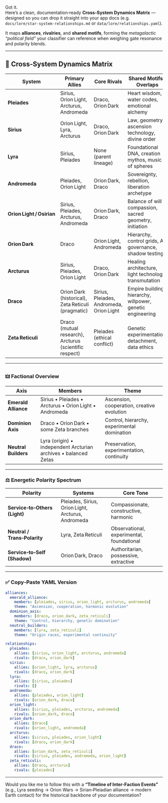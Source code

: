 Got it.  
Here’s a clean, documentation‑ready **Cross‑System Dynamics Matrix** — designed so you can drop it straight into your app docs (e.g. `docs/lore/star-system-relationships.md` or `data/lore/relationships.yaml`).

It maps **alliances**, **rivalries**, and **shared motifs**, forming the _metagalactic “political field”_ your classifier can reference when weighing gate resonance and polarity blends.

---

## 🌌 **Cross‑System Dynamics Matrix**

|System|Primary Allies|Core Rivals|Shared Motifs / Overlaps|
|---|---|---|---|
|**Pleiades**|Sirius, Orion Light, Arcturus, Andromeda|Draco, Orion Dark|Heart wisdom, water codes, emotional alchemy|
|**Sirius**|Orion Light, Lyra, Arcturus|Draco, Orion Dark|Law, geometry, ascension technology, divine order|
|**Lyra**|Sirius, Pleiades|None (parent lineage)|Foundational DNA, creation mythos, music of spheres|
|**Andromeda**|Pleiades, Orion Light|Orion Dark, Draco|Sovereignty, rebellion, liberation archetype|
|**Orion Light / Osirian**|Sirius, Pleiades, Arcturus, Andromeda|Orion Dark, Draco|Balance of will & compassion, sacred geometry, initiation|
|**Orion Dark**|Draco|Orion Light, Andromeda|Hierarchy, control grids, AI governance, shadow testing|
|**Arcturus**|Sirius, Pleiades, Orion Light|Draco, Orion Dark|Healing architecture, light technology, transmutation|
|**Draco**|Orion Dark (historical), Zeta Reticuli (pragmatic)|Sirius, Pleiades, Andromeda, Orion Light|Empire building, hierarchy, willpower, genetic engineering|
|**Zeta Reticuli**|Draco (mutual research), Arcturus (scientific respect)|Pleiades (ethical conflict)|Genetic experimentation, detachment, data ethics|

---

### 🜲 **Factional Overview**

|Axis|Members|Theme|
|---|---|---|
|**Emerald Alliance**|Sirius • Pleiades • Arcturus • Orion Light • Andromeda|Ascension, cooperation, creative evolution|
|**Dominion Axis**|Draco • Orion Dark • some Zeta branches|Control, hierarchy, experimental domination|
|**Neutral Builders**|Lyra (origin) • independent Arcturian archives • balanced Zetas|Preservation, experimentation, continuity|

---

### ⚖️ **Energetic Polarity Spectrum**

|Polarity|Systems|Core Tone|
|---|---|---|
|**Service‑to‑Others (Light)**|Pleiades, Sirius, Orion Light, Arcturus, Andromeda|Compassionate, constructive, harmonic|
|**Neutral / Trans‑Polarity**|Lyra, Zeta Reticuli|Observational, experimental, foundational|
|**Service‑to‑Self (Shadow)**|Orion Dark, Draco|Authoritarian, possessive, extractive|

---

### ✅ **Copy‑Paste YAML Version**

```yaml
alliances:
  emerald_alliance:
    members: [pleiades, sirius, orion_light, arcturus, andromeda]
    theme: "Ascension, cooperation, harmonic evolution"
  dominion_axis:
    members: [draco, orion_dark, zeta_reticuli]
    theme: "Control, hierarchy, genetic domination"
  neutral_builders:
    members: [lyra, zeta_reticuli]
    theme: "Origin races, experimental continuity"

relationships:
  pleiades:
    allies: [sirius, orion_light, arcturus, andromeda]
    rivals: [draco, orion_dark]
  sirius:
    allies: [orion_light, lyra, arcturus]
    rivals: [draco, orion_dark]
  lyra:
    allies: [sirius, pleiades]
    rivals: []
  andromeda:
    allies: [pleiades, orion_light]
    rivals: [orion_dark, draco]
  orion_light:
    allies: [sirius, pleiades, arcturus, andromeda]
    rivals: [orion_dark, draco]
  orion_dark:
    allies: [draco]
    rivals: [orion_light, andromeda]
  arcturus:
    allies: [sirius, pleiades, orion_light]
    rivals: [draco, orion_dark]
  draco:
    allies: [orion_dark, zeta_reticuli]
    rivals: [sirius, pleiades, andromeda, orion_light]
  zeta_reticuli:
    allies: [draco, arcturus]
    rivals: [pleiades]
```

---

Would you like me to follow this with a **“Timeline of Inter‑Faction Events”** (e.g., Lyra seeding → Orion Wars → Sirian‑Pleiadian alliance → modern Earth contact) for the historical backbone of your documentation?
